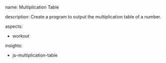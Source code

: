 name: Multiplication Table

description: Create a program to output the multiplication table of a number.

aspects:
  - workout

insights:
  - js-multiplication-table